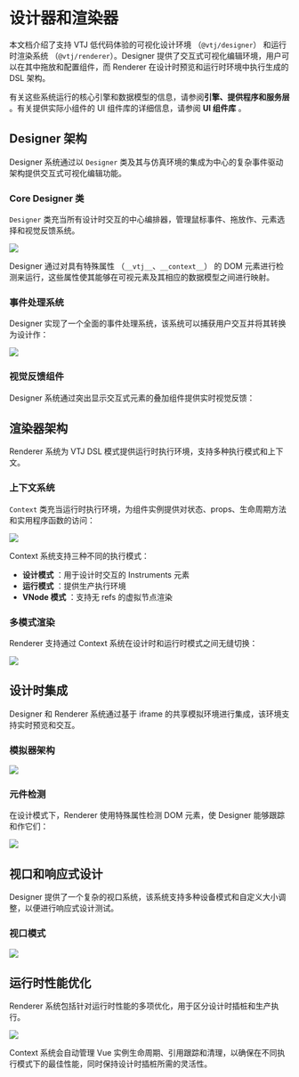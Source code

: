 # 设计器和渲染器

本文档介绍了支持 VTJ 低代码体验的可视化设计环境 （`@vtj/designer`） 和运行时渲染系统 （`@vtj/renderer`）。Designer 提供了交互式可视化编辑环境，用户可以在其中拖放和配置组件，而 Renderer 在设计时预览和运行时环境中执行生成的 DSL 架构。

有关这些系统运行的核心引擎和数据模型的信息，请参阅**引擎、提供程序和服务层** 。有关提供实际小组件的 UI 组件库的详细信息，请参阅 **UI 组件库** 。

## Designer 架构

Designer 系统通过以 `Designer` 类及其与仿真环境的集成为中心的复杂事件驱动架构提供交互式可视化编辑功能。

### Core Designer 类

`Designer` 类充当所有设计时交互的中心编排器，管理鼠标事件、拖放作、元素选择和视觉反馈系统。

![](../svg/7/1.png)

Designer 通过对具有特殊属性 （`__vtj__`、`__context__`） 的 DOM 元素进行检测来运行，这些属性使其能够在可视元素及其相应的数据模型之间进行映射。

### 事件处理系统

Designer 实现了一个全面的事件处理系统，该系统可以捕获用户交互并将其转换为设计作：

![](../svg/7/2.png)

### 视觉反馈组件

Designer 系统通过突出显示交互式元素的叠加组件提供实时视觉反馈：

## 渲染器架构

Renderer 系统为 VTJ DSL 模式提供运行时执行环境，支持多种执行模式和上下文。

### 上下文系统

`Context` 类充当运行时执行环境，为组件实例提供对状态、props、生命周期方法和实用程序函数的访问：

![](../svg/7/3.png)

Context 系统支持三种不同的执行模式：

- **设计模式** ：用于设计时交互的 Instruments 元素
- **运行模式** ：提供生产执行环境
- **VNode 模式** ：支持无 refs 的虚拟节点渲染

### 多模式渲染

Renderer 支持通过 Context 系统在设计时和运行时模式之间无缝切换：

![](../svg/7/4.png)

## 设计时集成

Designer 和 Renderer 系统通过基于 iframe 的共享模拟环境进行集成，该环境支持实时预览和交互。

### 模拟器架构

![](../svg/7/5.png)

### 元件检测

在设计模式下，Renderer 使用特殊属性检测 DOM 元素，使 Designer 能够跟踪和作它们：

![](../svg/7/6.png)

## 视口和响应式设计

Designer 提供了一个复杂的视口系统，该系统支持多种设备模式和自定义大小调整，以便进行响应式设计测试。

### 视口模式

![](../svg/7/7.png)

## 运行时性能优化

Renderer 系统包括针对运行时性能的多项优化，用于区分设计时插桩和生产执行。

![](../svg/7/8.png)

Context 系统会自动管理 Vue 实例生命周期、引用跟踪和清理，以确保在不同执行模式下的最佳性能，同时保持设计时插桩所需的灵活性。
